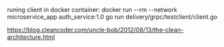 

runing client in docker container:
docker run --rm --network microservice_app auth_service:1.0 go run delivery/grpc/testclient/client.go


https://blog.cleancoder.com/uncle-bob/2012/08/13/the-clean-architecture.html